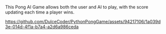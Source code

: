 This Pong AI Game allows both the user and AI to play, with the score updating each time a player wins. 

https://github.com/DulceCoder/PythonPongGame/assets/94217106/1a039d3e-014d-4f1a-b7a4-a2d6a986ceda